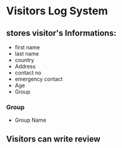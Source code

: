 # Visitors Log System
## stores visitor's Informations:
- first name
- last name
- country
- Address
- contact no
- emergency contact
- Age
- Group
### Group
- Group Name

## Visitors can write review
